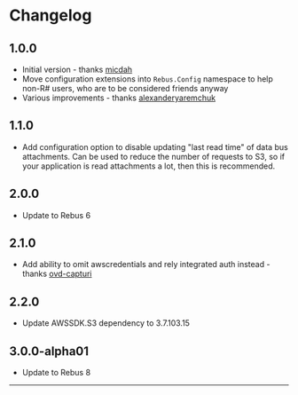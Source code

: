 # Changelog

## 1.0.0
* Initial version - thanks [micdah]
* Move configuration extensions into `Rebus.Config` namespace to help non-R# users, who are to be considered friends anyway
* Various improvements - thanks [alexanderyaremchuk]

## 1.1.0
* Add configuration option to disable updating "last read time" of data bus attachments. Can be used to reduce the number of requests to S3, so if your application is read attachments a lot, then this is recommended.

## 2.0.0
* Update to Rebus 6

## 2.1.0
* Add ability to omit awscredentials and rely integrated auth instead - thanks [ovd-capturi]

## 2.2.0
* Update AWSSDK.S3 dependency to 3.7.103.15

## 3.0.0-alpha01
* Update to Rebus 8

---

[alexanderyaremchuk]: https://github.com/alexanderyaremchuk
[micdah]: https://github.com/micdah
[ovd-capturi]: https://github.com/ovd-capturi